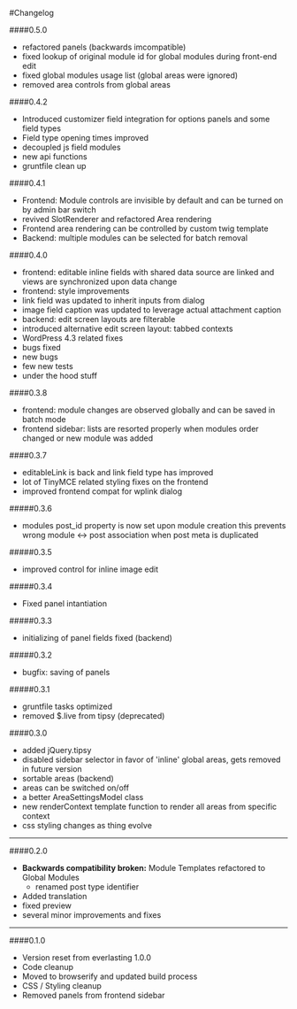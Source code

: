 #Changelog

####0.5.0
+ refactored panels (backwards imcompatible)
+ fixed lookup of original module id for global modules during front-end edit
+ fixed global modules usage list (global areas were ignored)
+ removed area controls from global areas

####0.4.2
+ Introduced customizer field integration for options panels and some field types
+ Field type opening times improved
+ decoupled js field modules
+ new api functions
+ gruntfile clean up

####0.4.1
+ Frontend: Module controls are invisible by default and can be turned on by admin bar switch
+ revived SlotRenderer and refactored Area rendering
+ Frontend area rendering can be controlled by custom twig template
+ Backend: multiple modules can be selected for batch removal

####0.4.0
+ frontend: editable inline fields with shared data source are linked and views are synchronized upon data change
+ frontend: style improvements
+ link field was updated to inherit inputs from dialog
+ image field caption was updated to leverage actual attachment caption
+ backend: edit screen layouts are filterable
+ introduced alternative edit screen layout: tabbed contexts
+ WordPress 4.3 related fixes
+ bugs fixed
+ new bugs 
+ few new tests
+ under the hood stuff

####0.3.8
+ frontend: module changes are observed globally and can be saved in batch mode
+ frontend sidebar: lists are resorted properly when modules order changed or new module was added

####0.3.7
+ editableLink is back and link field type has improved
+ lot of TinyMCE related styling fixes on the frontend
+ improved frontend compat for wplink dialog

#####0.3.6
+ modules post_id property is now set upon module creation
this prevents wrong module <-> post association when post meta is duplicated

#####0.3.5
+ improved control for inline image edit

#####0.3.4
+ Fixed panel intantiation

#####0.3.3
+ initializing of panel fields fixed (backend)

#####0.3.2
+ bugfix: saving of panels

#####0.3.1
+ gruntfile tasks optimized
+ removed $.live from tipsy (deprecated)

####0.3.0
+ added jQuery.tipsy
+ disabled sidebar selector in favor of 'inline' global areas, gets removed in future version
+ sortable areas (backend)
+ areas can be switched on/off
+ a better AreaSettingsModel class
+ new renderContext template function to render all areas from specific context
+ css styling changes as thing evolve

***

####0.2.0
* **Backwards compatibility broken:** Module Templates refactored to Global Modules
	* renamed post type identifier
* Added translation
* fixed preview
* several minor improvements and fixes


***

####0.1.0
* Version reset from everlasting 1.0.0
* Code cleanup
* Moved to browserify and updated build process
* CSS / Styling cleanup
* Removed panels from frontend sidebar